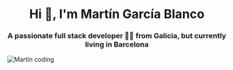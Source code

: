 <h1 align="center">Hi 👋, I'm Martín García Blanco</h1>
<h3 align="center">A passionate full stack developer 👨‍💻 from Galicia, but currently living in Barcelona</h3>

<img align="center" src="https://assets-global.website-files.com/5bcb5ee81fb2091a2ec550c7/5dedd7b85049677d981db611_5c65f4ae2f71d67d0ee9f032_hero-image.png" alt="Martín coding"  />

<!--
**martin-garcia-blanco/martin-garcia-blanco** is a ✨ _special_ ✨ repository because its `README.md` (this file) appears on your GitHub profile.

Here are some ideas to get you started:

- 🔭 I’m currently working on ...
- 🌱 I’m currently learning ...
- 👯 I’m looking to collaborate on ...
- 🤔 I’m looking for help with ...
- 💬 Ask me about ...
- 📫 How to reach me: ...
- 😄 Pronouns: ...
- ⚡ Fun fact: ...
-->
